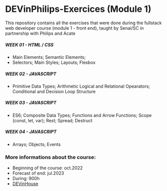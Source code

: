 # DEVinPhilips-Exercices (Module 1)
This repository contains all the exercises that were done during the fullstack web developer course (module 1 - front end), taught by Senai/SC in partnership with Philips and Acate

##### WEEK 01 - HTML / CSS
- Main Elements; Semantic Elements; 
- Selectors; Main Styles; Layouts; Flexbox

##### WEEK 02 - JAVASCRIPT
- Primitive Data Types; Arithmetic Logical and Relational Opearators; Conditional and Decision Loop Structure

##### WEEK 03 - JAVASCRIPT
- ES6; Composite Data Types; Functions and Arrow Functions; Scope (const, let, var); Rest; Spread; Destruct

##### WEEK 04 - JAVASCRIPT
- Arrays; Objects; Events

### More informations about the course:
- Beginning of the course: oct.2022
- Forecast of end: jul.2023
- During: 900h
- [DEVinHouse](https://devinhouse.tech/)